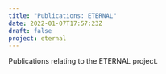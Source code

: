 ```yaml
---
title: "Publications: ETERNAL"
date: 2022-01-07T17:57:23Z
draft: false
project: eternal
---
```


Publications relating to the ETERNAL project.